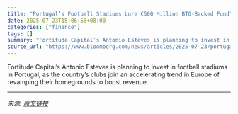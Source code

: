 ```yaml
---
title: "Portugal’s Football Stadiums Lure €500 Million BTG-Backed Fund"
date: 2025-07-23T15:06:58+08:00
categories: ["finance"]
tags: []
summary: "Fortitude Capital’s Antonio Esteves is planning to invest in football stadiums in Portugal, as the country’s clubs join an accelerating trend in Europe of revamping their homegrounds to boost revenue."
source_url: "https://www.bloomberg.com/news/articles/2025-07-23/portugal-s-football-stadiums-lure-500-million-btg-backed-fund"
---
```


Fortitude Capital’s Antonio Esteves is planning to invest in football stadiums in Portugal, as the country’s clubs join an accelerating trend in Europe of revamping their homegrounds to boost revenue.

---

*来源: [原文链接](https://www.bloomberg.com/news/articles/2025-07-23/portugal-s-football-stadiums-lure-500-million-btg-backed-fund)*
